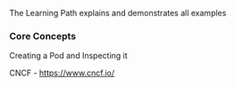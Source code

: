 The Learning Path explains and demonstrates all examples

<h3> Core Concepts </h3>
Creating a Pod and Inspecting it

CNCF  - https://www.cncf.io/
